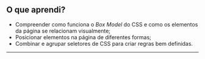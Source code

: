 ## O que aprendi?

- Compreender como funciona o *Box Model* do CSS e como os elementos da página se relacionam visualmente;
- Posicionar elementos na página de diferentes formas;
- Combinar e agrupar seletores de CSS para criar regras bem definidas.

------

